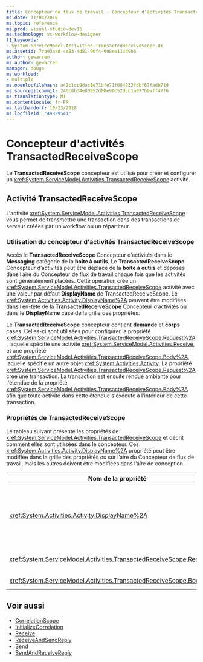 ```yaml
---
title: Concepteur de flux de travail - Concepteur d’activités TransactedReceiveScope
ms.date: 11/04/2016
ms.topic: reference
ms.prod: visual-studio-dev15
ms.technology: vs-workflow-designer
f1_keywords:
- System.ServiceModel.Activities.TransactedReceiveScope.UI
ms.assetid: 7ca93aad-4e83-4d81-90f4-998ee114d9b6
author: gewarren
ms.author: gewarren
manager: douge
ms.workload:
- multiple
ms.openlocfilehash: a42c1cc9dac8e71bfe71f684232fdbf67fadb710
ms.sourcegitcommit: 240c8b34e80952d00e90c52dcb1a077b9aff47f6
ms.translationtype: MT
ms.contentlocale: fr-FR
ms.lasthandoff: 10/23/2018
ms.locfileid: "49929541"
---
```

# <a name="transactedreceivescope-activity-designer"></a>Concepteur d'activités TransactedReceiveScope

Le **TransactedReceiveScope** concepteur est utilisé pour créer et configurer un <xref:System.ServiceModel.Activities.TransactedReceiveScope> activité.

## <a name="the-transactedreceivescope-activity"></a>Activité TransactedReceiveScope

L'activité <xref:System.ServiceModel.Activities.TransactedReceiveScope> vous permet de transmettre une transaction dans des transactions de serveur créées par un workflow ou un répartiteur.

### <a name="using-the-transactedreceivescope-activity-designer"></a>Utilisation du concepteur d'activités TransactedReceiveScope

Accès le **TransactedReceiveScope** Concepteur d’activités dans le **Messaging** catégorie de la **boîte à outils**. Le **TransactedReceiveScope** Concepteur d’activités peut être déplacé de la **boîte à outils** et déposés dans l’aire du Concepteur de flux de travail chaque fois que les activités sont généralement placées. Cette opération crée un <xref:System.ServiceModel.Activities.TransactedReceiveScope> activité avec une valeur par défaut **DisplayName** de TransactedReceiveScope. Le <xref:System.Activities.Activity.DisplayName%2A> peuvent être modifiées dans l’en-tête de la **TransactedReceiveScope** Concepteur d’activités ou dans le **DisplayName** case de la grille des propriétés.

Le **TransactedReceiveScope** concepteur contient **demande** et **corps** cases. Celles-ci sont utilisées pour configurer la propriété <xref:System.ServiceModel.Activities.TransactedReceiveScope.Request%2A>, laquelle spécifie une activité <xref:System.ServiceModel.Activities.Receive>, et une propriété <xref:System.ServiceModel.Activities.TransactedReceiveScope.Body%2A>, laquelle spécifie un autre objet <xref:System.Activities.Activity>. La propriété <xref:System.ServiceModel.Activities.TransactedReceiveScope.Request%2A> crée une transaction. La transaction est ensuite rendue ambiante pour l'étendue de la propriété <xref:System.ServiceModel.Activities.TransactedReceiveScope.Body%2A> afin que toute activité dans cette étendue s'exécute à l'intérieur de cette transaction.

### <a name="the-transactedreceivescope-properties"></a>Propriétés de TransactedReceiveScope

Le tableau suivant présente les propriétés de <xref:System.ServiceModel.Activities.TransactedReceiveScope> et décrit comment elles sont utilisées dans le concepteur. Ces <xref:System.Activities.Activity.DisplayName%2A> propriété peut être modifiée dans la grille des propriétés ou sur l’aire du Concepteur de flux de travail, mais les autres doivent être modifiées dans l’aire de conception.

|Nom de la propriété|Obligatoire|Utilisation|
|-|--------------|-|
|<xref:System.Activities.Activity.DisplayName%2A>|False|Nom convivial facultatif de l'activité <xref:System.ServiceModel.Activities.TransactedReceiveScope>. La valeur par défaut est TransactedReceiveScope.<br /><br /> Bien que le nom de la propriété <xref:System.Activities.Activity.DisplayName%2A> ne soit pas strictement obligatoire, la meilleure pratique consiste à l'utiliser.|
|<xref:System.ServiceModel.Activities.TransactedReceiveScope.Request%2A>|True|Supprime un <xref:System.ServiceModel.Activities.Receive> l’activité dans le **demande** bloc sur l’aire de concepteur d’activités.|
|<xref:System.ServiceModel.Activities.TransactedReceiveScope.Body%2A>|False|Supprime un <xref:System.Activities.Activity> dans le **corps** bloc sur l’aire de concepteur d’activités.|

## <a name="see-also"></a>Voir aussi

- [CorrelationScope](../workflow-designer/correlationscope-activity-designer.md)
- [InitializeCorrelation](../workflow-designer/initializecorrelation-activity-designer.md)
- [Receive](../workflow-designer/receive-activity-designer.md)
- [ReceiveAndSendReply](../workflow-designer/receiveandsendreply-template-designer.md)
- [Send](../workflow-designer/send-activity-designer.md)
- [SendAndReceiveReply](../workflow-designer/sendandreceivereply-template-designer.md)